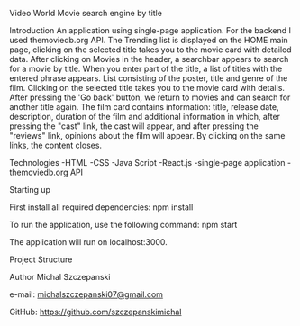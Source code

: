 Video World
Movie search engine by title

Introduction
An application using single-page application. For the backend I used themoviedb.org API. The Trending list is displayed on the HOME main page, clicking on the selected title takes you to the movie card with detailed data. After clicking on Movies in the header, a searchbar appears to search for a movie by title. When you enter part of the title, a list of titles with the entered phrase appears. List consisting of the poster, title and genre of the film. Clicking on the selected title takes you to the movie card with details. After pressing the 'Go back' button, we return to movies and can search for another title again. The film card contains information: title, release date, description, duration of the film and additional information in which, after pressing the "cast" link, the cast will appear, and after pressing the "reviews" link, opinions about the film will appear. By clicking on the same links, the content closes.

Technologies
-HTML
-CSS
-Java Script
-React.js
-single-page application
-themoviedb.org API

Starting up

First install all required dependencies:
npm install

To run the application, use the following command:
npm start

The application will run on localhost:3000.

Project Structure


Author
Michal Szczepanski

e-mail: michalszczepanski07@gmail.com

GitHub: https://github.com/szczepanskimichal 
